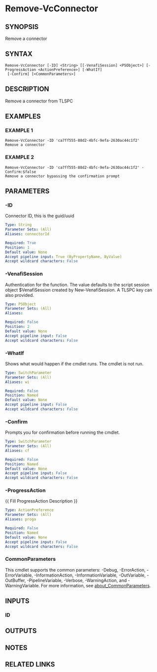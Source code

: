 # Remove-VcConnector

## SYNOPSIS
Remove a connector

## SYNTAX

```
Remove-VcConnector [-ID] <String> [[-VenafiSession] <PSObject>] [-ProgressAction <ActionPreference>] [-WhatIf]
 [-Confirm] [<CommonParameters>]
```

## DESCRIPTION
Remove a connector from TLSPC

## EXAMPLES

### EXAMPLE 1
```
Remove-VcConnector -ID 'ca7ff555-88d2-4bfc-9efa-2630ac44c1f2'
Remove a connector
```

### EXAMPLE 2
```
Remove-VcConnector -ID 'ca7ff555-88d2-4bfc-9efa-2630ac44c1f2' -Confirm:$false
Remove a connector bypassing the confirmation prompt
```

## PARAMETERS

### -ID
Connector ID, this is the guid/uuid

```yaml
Type: String
Parameter Sets: (All)
Aliases: connectorId

Required: True
Position: 1
Default value: None
Accept pipeline input: True (ByPropertyName, ByValue)
Accept wildcard characters: False
```

### -VenafiSession
Authentication for the function.
The value defaults to the script session object $VenafiSession created by New-VenafiSession.
A TLSPC key can also provided.

```yaml
Type: PSObject
Parameter Sets: (All)
Aliases:

Required: False
Position: 2
Default value: None
Accept pipeline input: False
Accept wildcard characters: False
```

### -WhatIf
Shows what would happen if the cmdlet runs.
The cmdlet is not run.

```yaml
Type: SwitchParameter
Parameter Sets: (All)
Aliases: wi

Required: False
Position: Named
Default value: None
Accept pipeline input: False
Accept wildcard characters: False
```

### -Confirm
Prompts you for confirmation before running the cmdlet.

```yaml
Type: SwitchParameter
Parameter Sets: (All)
Aliases: cf

Required: False
Position: Named
Default value: None
Accept pipeline input: False
Accept wildcard characters: False
```

### -ProgressAction
{{ Fill ProgressAction Description }}

```yaml
Type: ActionPreference
Parameter Sets: (All)
Aliases: proga

Required: False
Position: Named
Default value: None
Accept pipeline input: False
Accept wildcard characters: False
```

### CommonParameters
This cmdlet supports the common parameters: -Debug, -ErrorAction, -ErrorVariable, -InformationAction, -InformationVariable, -OutVariable, -OutBuffer, -PipelineVariable, -Verbose, -WarningAction, and -WarningVariable. For more information, see [about_CommonParameters](http://go.microsoft.com/fwlink/?LinkID=113216).

## INPUTS

### ID
## OUTPUTS

## NOTES

## RELATED LINKS
